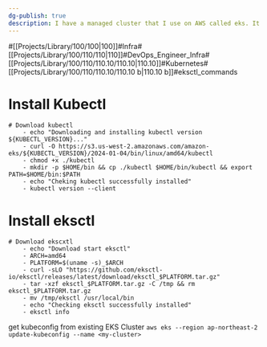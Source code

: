 ```yaml
---
dg-publish: true
description: I have a managed cluster that I use on AWS called eks. It goes into depth, but in a nutshell, it has the advantage of making it easy to create clusters. It also allows for some level of management via YAML. However, you have to be careful with the eksctl commands and dedicated commands, so you need to know how to use them properly. One of the advantages is strict permissions management and easy compatibility with AWS resources.
---
```

#[[Projects/Library/100/100\|100]]#Infra#[[Projects/Library/100/110/110\|110]]#DevOps_Engineer_Infra#[[Projects/Library/100/110/110.10/110.10\|110.10]]#Kubernetes#[[Projects/Library/100/110/110.10/110.10 b\|110.10 b]]#eksctl_commands

# Install Kubectl
```
# Download kubectl
    - echo "Downloading and installing kubectl version ${KUBECTL_VERSION}..."
    - curl -O https://s3.us-west-2.amazonaws.com/amazon-eks/${KUBECTL_VERSION}/2024-01-04/bin/linux/amd64/kubectl
    - chmod +x ./kubectl
    - mkdir -p $HOME/bin && cp ./kubectl $HOME/bin/kubectl && export PATH=$HOME/bin:$PATH
    - echo "Cheking kubectl successfully installed"
    - kubectl version --client
```


# Install eksctl
```
# Download ekscxtl
    - echo "Download start eksctl"
    - ARCH=amd64
    - PLATFORM=$(uname -s)_$ARCH
    - curl -sLO "https://github.com/eksctl-io/eksctl/releases/latest/download/eksctl_$PLATFORM.tar.gz"
    - tar -xzf eksctl_$PLATFORM.tar.gz -C /tmp && rm eksctl_$PLATFORM.tar.gz
    - mv /tmp/eksctl /usr/local/bin
    - echo "Checking eksctl successfully installed"
    - eksctl info
```

get kubeconfig from existing EKS Cluster
`aws eks --region ap-northeast-2 update-kubeconfig --name <my-cluster>`